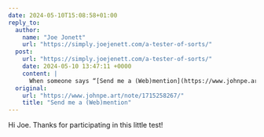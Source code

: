```yaml
---
date: 2024-05-10T15:08:58+01:00
reply_to:
  author:
    name: "Joe Jonett"
    url: "https://simply.joejenett.com/a-tester-of-sorts/"
  post:
    url: "https://simply.joejenett.com/a-tester-of-sorts/"
    date: 2024-05-10 13:47:11 +0000
    content: |
      When someone says “[Send me a (Web)mention](https://www.johnpe.art/note/1715258267/),” I like to oblige. I guess it’s my inner urge to test and help others test that’s driving this puppy. So, hi John.
  original:
    url: "https://www.johnpe.art/note/1715258267/"
    title: "Send me a (Web)mention"
---
```


Hi Joe. Thanks for participating in this little test!


